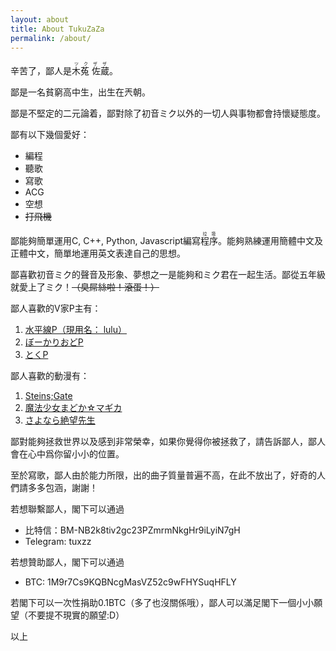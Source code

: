 ```yaml
---
layout: about
title: About TukuZaZa
permalink: /about/
---
```


辛苦了，鄙人是<ruby>木菟 佐蔵<rp>(</rp><rt>ツクザザ</rt><rp>)</rp></ruby>。

鄙是一名貧窮高中生，出生在兲朝。

鄙是不堅定的二元論着，鄙對除了初音ミク以外的一切人與事物都會持懷疑態度。

鄙有以下幾個愛好：

* 編程
* 聽歌
* 寫歌
* ACG
* 空想
* ~~打飛機~~

鄙能夠簡單運用C, C++, Python, Javascript編寫<ruby>程序<rp>(</rp><rt>垃圾</rt><rp>)</rp></ruby>。能夠熟練運用簡體中文及正體中文，簡單地運用英文表達自己的思想。

鄙喜歡初音ミク的聲音及形象、夢想之一是能夠和ミク君在一起生活。鄙從五年級就愛上了ミク！~~（臭屌絲啦！滾蛋！）~~

鄙人喜歡的V家P主有：

1. [水平線P（現用名： lulu）][水平線P]
2. [ぼーかりおどP][おどP]
3. [とくP][とくP]

鄙人喜歡的動漫有：

1. [Steins;Gate][命運石之門]
2. [魔法少女まどか☆マギカ][魔法少女小圓]
3. [さよなら絶望先生][絕望先生]

鄙對能夠拯救世界以及感到非常榮幸，如果你覺得你被拯救了，請告訴鄙人，鄙人會在心中爲你留小小的位置。

至於寫歌，鄙人由於能力所限，出的曲子質量普遍不高，在此不放出了，好奇的人們請多多包涵，謝謝！

若想聯繫鄙人，閣下可以通過

* 比特信：BM-NB2k8tiv2gc23PZmrmNkgHr9iLyiN7gH
* Telegram: tuxzz

若想贊助鄙人，閣下可以通過

* BTC: 1M9r7Cs9KQBNcgMasVZ52c9wFHYSuqHFLY

若閣下可以一次性捐助0.1BTC（多了也沒關係哦），鄙人可以滿足閣下一個小小願望（不要提不現實的願望:D）

以上

[水平線P]:     http://www.nicovideo.jp/user/20302970/
[おどP]:      http://www.nicovideo.jp/mylist/6667938
[とくP]:      http://www.nicovideo.jp/mylist/12548022
[命運石之門]:    https://zh.wikipedia.org/wiki/%E5%91%BD%E9%81%8B%E7%9F%B3%E4%B9%8B%E9%96%80
[魔法少女小圓]:   https://zh.wikipedia.org/wiki/%E9%AD%94%E6%B3%95%E5%B0%91%E5%A5%B3%E5%B0%8F%E5%9C%93
[絕望先生]:     https://zh.wikipedia.org/wiki/%E7%B5%95%E6%9C%9B%E5%85%88%E7%94%9F